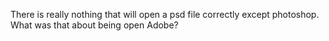 <!--
id: 612055345
link: http://kevinisom.info/post/612055345/there-is-really-nothing-that-will-open-a-psd-file
slug: there-is-really-nothing-that-will-open-a-psd-file
date: Wed May 19 2010 15:46:56 GMT+1200 (NZST)
raw: {"blog_name":"kevinisom","id":612055345,"post_url":"http://kevinisom.info/post/612055345/there-is-really-nothing-that-will-open-a-psd-file","slug":"there-is-really-nothing-that-will-open-a-psd-file","type":"text","date":"2010-05-19 03:46:56 GMT","timestamp":1274240816,"state":"published","format":"html","reblog_key":"u6CRyP1r","tags":[],"short_url":"http://tmblr.co/Zw68YyaUpan","highlighted":[],"feed_item":"http://twitter.com/kev_nz/statuses/14254999435","from_feed_id":"650289","note_count":0,"title":null,"body":"<p>There is really nothing that will open a psd file correctly except photoshop. What was that about being open Adobe?</p>"}
publish: 2010-05-019
tags: 
title: null
-->


There is really nothing that will open a psd file correctly except
photoshop. What was that about being open Adobe?


